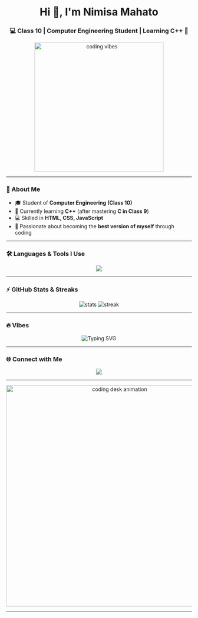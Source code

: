 <h1 align="center">Hi 👋, I'm Nimisa Mahato</h1>
<h3 align="center">💻 Class 10 | Computer Engineering Student | Learning C++ 🚀</h3>

<p align="center">
  <img src="https://media.giphy.com/media/qgQUggAC3Pfv687qPC/giphy.gif" width="350" alt="coding vibes">
</p>

---

### 🌟 About Me  
- 🎓 Student of **Computer Engineering (Class 10)**  
- 🌱 Currently learning **C++** (after mastering **C in Class 9**)  
- 💻 Skilled in **HTML, CSS, JavaScript**  
- 🚀 Passionate about becoming the **best version of myself** through coding  

---

### 🛠️ Languages & Tools I Use  
<p align="center">
  <img src="https://skillicons.dev/icons?i=cpp,c,html,css,js,git,github,vscode" />
</p>

---

### ⚡ GitHub Stats & Streaks  
<p align="center">
  <img src="https://github-readme-stats.vercel.app/api?username=NimisaMahato&show_icons=true&theme=radical" alt="stats" />
  <img src="https://github-readme-streak-stats.herokuapp.com?user=NimisaMahato&theme=radical" alt="streak" />
</p>

---

### 🔥 Vibes  
<p align="center">
  <img src="https://readme-typing-svg.herokuapp.com?font=Fira+Code&pause=1000&center=true&width=435&lines=💻+Coding+Day+%26+Night;⚡+Learning+C%2B%2B+Like+A+Beast;🚀+Future+Software+Engineer;🌟+Leveling+Up+Everyday" alt="Typing SVG" />
</p>

---

### 🌐 Connect with Me  
<p align="center">
  <a href="https://github.com/NimisaMahato"><img src="https://img.shields.io/badge/GitHub-000?style=for-the-badge&logo=github&logoColor=white"/></a>
</p>

---

<p align="center">
  <img src="https://media.giphy.com/media/L1R1tvI9svkIWwpVYr/giphy.gif" width="600" alt="coding desk animation">
</p>

---

